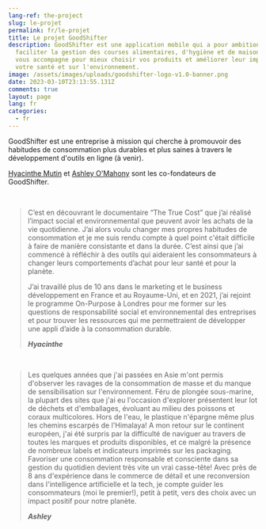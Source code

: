```yaml
---
lang-ref: the-project
slug: le-projet
permalink: fr/le-projet
title: Le projet GoodShifter
description: GoodShifter est une application mobile qui a pour ambition de
  faciliter la gestion des courses alimentaires, d'hygiène et de maison. Elle
  vous accompagne pour mieux choisir vos produits et améliorer leur impact sur
  votre santé et sur l'environnement.
image: /assets/images/uploads/goodshifter-logo-v1.0-banner.png
date: 2023-03-10T23:13:55.131Z
comments: true
layout: page
lang: fr
categories:
  - fr
---
```

GoodShifter est une entreprise à mission qui cherche à promouvoir des habitudes de consommation plus durables et plus saines à travers le développement d'outils en ligne (à venir).

[Hyacinthe Mutin](https://www.linkedin.com/in/hyacinthemutin/) et [Ashley O'Mahony](https://www.linkedin.com/in/ashleyomahony/) sont les co-fondateurs de GoodShifter.  

<br>

> C’est en découvrant le documentaire “The True Cost” que j’ai réalisé l’impact social et environnemental que peuvent avoir les achats de la vie quotidienne. J’ai alors voulu changer mes propres habitudes de consommation et je me suis rendu compte à quel point c'était difficile à faire de manière consistante et dans la durée. C’est ainsi que j’ai commencé à réfléchir à des outils qui aideraient les consommateurs à changer leurs comportements d’achat pour leur santé et pour la planète.
>
> J’ai travaillé plus de 10 ans dans le marketing et le business développement en France et au Royaume-Uni, et en 2021, j’ai rejoint le programme On-Purpose à Londres pour me former sur les questions de responsabilité social et environnemental des entreprises et pour trouver les ressources qui me permettraient de développer une appli d’aide à la consommation durable.
>
> ***Hyacinthe***

<br>

> Les quelques années que j'ai passées en Asie m'ont permis d'observer les ravages de la consommation de masse et du manque de sensibilisation sur l'environnement. Féru de plongée sous-marine, la plupart des sites que j'ai eu l'occasion d'explorer présentent leur lot de déchets et d'emballages, évoluant au milieu des poissons et coraux multicolores. Hors de l'eau, le plastique n'épargne même plus les chemins escarpés de l'Himalaya!
> A mon retour sur le continent européen, j'ai été surpris par la difficulté de naviguer au travers de toutes les marques et produits disponibles, et ce malgré la présence de nombreux labels et indicateurs imprimés sur les packaging. Favoriser une consommation responsable et consciente dans sa gestion du quotidien devient très vite un vrai casse-tête!
> Avec près de 8 ans d'expérience dans le commerce de détail et une reconversion dans l'intelligence artificielle et la tech, je compte guider les consommateurs (moi le premier!), petit à petit, vers des choix avec un impact positif pour notre planète.
>
> ***Ashley***
